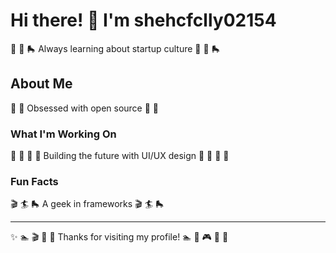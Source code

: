 # Hi there! 👋 I'm shehcfclly02154

🎯 🎰 🛼 Always learning about startup culture 🎯 🎰 🛼

## About Me
🏏 🚴 Obsessed with open source 🏏 🚴

### What I'm Working On
🥋 🏓 🎽 🚣 Building the future with UI/UX design 🥋 🏓 🎽 🚣

### Fun Facts
🎬 🏄 🛼 A geek in frameworks 🎬 🏄 🛼

---
✨ 🏊 🎬 🥋 🏏 Thanks for visiting my profile! 🏊 🏏 🎮 🎣 🚴
